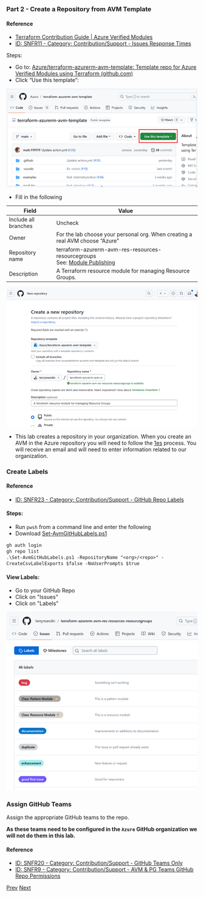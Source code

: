 ### Part 2 - Create a Repository from AVM Template

#### Reference
* [Terraform Contribution Guide | Azure Verified Modules](https://azure.github.io/Azure-Verified-Modules/contributing/terraform/#template-repository)
* [ID: SNFR11 - Category: Contribution/Support - Issues Response Times](https://azure.github.io/Azure-Verified-Modules/specs/shared/#id-snfr11---category-contributionsupport---issues-response-times)

Steps:

* Go to: [Azure/terraform-azurerm-avm-template: Template repo for Azure Verified Modules using Terraform (github.com)](https://github.com/Azure/terraform-azurerm-avm-template)
* Click “Use this template”:

![terraform-azurerm-avm-template](images/azurerm-avm-template.png)

* Fill in the following

| Field | Value |
|--|--|
| Include all branches | Uncheck |
| Owner | For the lab choose your personal org. When creating a real AVM choose “Azure” |
| Repository name | terraform-azurerm-avm-res-resources-resourcegroups <br> See: [Module Publishing](https://azure.github.io/Azure-Verified-Modules/contributing/terraform/#module-publishing) |
| Description | A Terraform resource module for managing Resource Groups. |

![Alt text](images/create-new-repository.png)

* This lab creates a repository in your organization.  When you create an AVM in the Azure repository you will need to follow the [1es](https://dev.azure.com/CSUSolEng/Azure%20Verified%20Modules/_wiki/wikis/AVM%20Internal%20Wiki/274/1es) process.  You will receive an email and will need to enter information related to our organization.


### Create Labels

#### Reference
* [ID: SNFR23 - Category: Contribution/Support - GitHub Repo Labels](https://azure.github.io/Azure-Verified-Modules/specs/shared/#id-snfr23---category-contributionsupport---github-repo-labels)


#### Steps:

* Run ```pwsh``` from a command line and enter the following
* Download [Set-AvmGitHubLabels.ps1](https://azure.github.io/Azure-Verified-Modules/scripts/Set-AvmGitHubLabels.ps1)
```
gh auth login
gh repo list
.\Set-AvmGitHubLabels.ps1 -RepositoryName "<org>/<repo>" -CreateCsvLabelExports $false -NoUserPrompts $true
```
#### View Labels:

* Go to your GitHub Repo
* Click on "Issues"
* Click on "Labels"

![Repository Labels](images/labels.png)

### Assign GitHub Teams

Assign the appropriate GitHub teams to the repo.  

<b>As these teams need to be configured in the ```Azure``` GitHub organization we will not do them in this lab.</b>

#### Reference

* [ID: SNFR20 - Category: Contribution/Support - GitHub Teams Only](https://azure.github.io/Azure-Verified-Modules/specs/shared/#id-snfr20---category-contributionsupport---github-teams-only)
* [ID: SNFR9 - Category: Contribution/Support - AVM & PG Teams GitHub Repo Permissions](https://azure.github.io/Azure-Verified-Modules/specs/shared/#id-snfr9---category-contributionsupport---avm--pg-teams-github-repo-permissions)

[Prev](1_Proposal.md) [Next](3_Coding.md)
